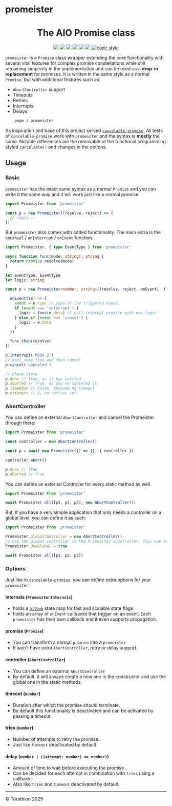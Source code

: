# promeister

<p align="center">
<h1 align="center">The AIO Promise class</h1>
<p align="center">
  <a href="https://www.npmjs.com/package/promeister"><img src="https://img.shields.io/npm/v/promeister?style=for-the-badge&logo=npm"/></a>
  <a href="https://npmtrends.com/promeister"><img src="https://img.shields.io/npm/dm/promeister?style=for-the-badge"/></a>
  <a href="https://bundlephobia.com/package/promeister"><img src="https://img.shields.io/bundlephobia/minzip/promeister?style=for-the-badge"/></a>
  <a href="https://github.com/Torathion/promeister/blob/main/LICENSE"><img src="https://img.shields.io/github/license/Torathion/promeister?style=for-the-badge"/></a>
  <a href="https://codecov.io/gh/torathion/promeister"><img src="https://codecov.io/gh/torathion/promeister/branch/main/graph/badge.svg?style=for-the-badge" /></a>
  <a href="https://github.com/torathion/promeister/actions"><img src="https://img.shields.io/github/actions/workflow/status/torathion/promeister/build.yml?style=for-the-badge&logo=esbuild"/></a>
<a href="https://github.com/prettier/prettier#readme"><img alt="code style" src="https://img.shields.io/badge/code_style-prettier-ff69b4.svg?style=for-the-badge&logo=prettier"></a>
</p>
</p>

`promeister` is a `Promise` class wrapper extending the core functionality with several vital features for complex promise constellations while still remaining simplicity in the implementation and can be used as a **drop-in replacement** for promises. It is written in the same style as a normal `Promise`, but with additional features such as:

- `AbortController` support
- Timeouts
- Retries
- Interrupts
- Delays

```powershell
    pnpm i promeister
```

As inspiration and base of this project served [`cancelable-promise`](https://www.npmjs.com/package/cancelable-promise). All tests of `cancelable-promise` work with `promeister` and the syntax is **mostly** the same. Notable differences are the removable of the functional programming styled `cancelable()` and changes in the options.

## Usage

### Basic

`promeister` has the exact same syntax as a normal `Promise` and you can write it the same way and it will work just like a normal promise:

```typescript
import Promeister from 'promeister'

const p = new Promeister((resolve, reject) => {
  // logic...
})
```

But `promeister` also comes with added functionality. The main extra is the `onCancel` / `onInterrupt` / `onEvent` function.

```typescript
import Promeister, { type EventType } from 'promeister'

async function func(mode: string): string {
  return Promise.resolve(mode)
}

let eventType: EventType
let logic: string

const p = new Promeister<number, string>((resolve, reject, onEvent), () => {

  onEvent((e) => {
    event = e.type // type of the triggered event.
    if (event === 'interrupt') {
      logic = func(e.data) // call internal promise with new logic
    } else if (event === 'cancel') {
      logic = e.data
    }
  })

  func.then(resolve)
})

p.interrupt('Mode 2')
// Wait some time and then cancel
p.cancel('canceled')

// Check state
p.done // True, as it has settled
p.aborted // True, as you've canceled it
p.timedOut // False, because no timeout
p.attempts // 1, no retries set.
```


### AbortController

You can define an external `AbortController` and cancel the Promeister through there:

```typescript
import Promeister from 'promeister'

const controller = new AbortController()

const p = await new Promeister(() => {}, { controller })

controller.abort()

p.done // True
p.aborted // True
```

You can define an external Controller for every static method as well.

```typescript
import Promeister from 'promeister'

await Promeister.all([p1, p2, p3], new AbortController())
```

But, if you have a very simple application that only needs a controller on a global level, you can define it as such:

```typescript
import Promeister from 'promeister'

Promeister.GlobalController = new AbortController()
// Use the global controller in the Promeister constructor. This can break things!
Promeister.UseGlobal = true

await Promeister.all([p1, p2, p3])
```

### Options

Just like in `cancelable-promise`, you can define extra options for your `promeister`:

#### internals (`PromeisterInternals`)

- holds a [`bitbob`](https://www.npmjs.com/package/bitbob) state map for fast and scalable state flags
- holds an array of `onEvent` callbacks that trigger on an event. Each `promeister` has their own callback and it even supports
  propagation.

#### promise (`Promise`)

- You can transform a normal `promise` into a `promeister`
- It won't have extra `AbortController`, retry or delay support.

#### controller (`AbortController`)

- You can define an external `AbortController`
- By default, it will always create a new one in the constructor and use the global one in the static methods.

#### timeout (`number`)

- Duration after which the promise should terminate.
- By default this functionality is deactivated and can be activated by passing a timeout

#### tries (`number`)

- Number of attempts to retry the promise.
- Just like `timeout` deactivated by default.

#### delay (`number | ((attempt: number) => number)`)

- Amount of time to wait before executing the promise.
- Can be decided for each attempt in combination with `tries` using a callback.
- Also like `tries` and `timeout` deactivated by default.

---

© Torathion 2025
